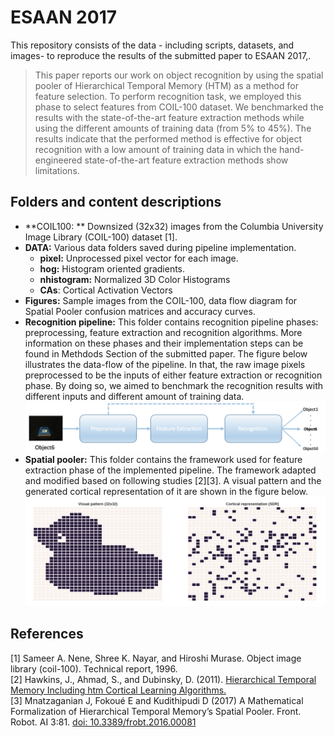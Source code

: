 # ESAAN 2017 
This repository consists of the data - including scripts, datasets, and images- to reproduce the results of the submitted paper to ESAAN 2017,.

> This paper reports our work on object recognition by using the spatial pooler of Hierarchical Temporal Memory (HTM) as a method for feature selection. To perform recognition task, we employed this phase to select features from COIL-100 dataset. We benchmarked the results with the state-of-the-art feature extraction methods while using the different amounts of training data (from $5\%$ to $45\%$). The results indicate that the performed method is effective for object recognition with a low amount of training data in which the hand-engineered state-of-the-art feature extraction methods show limitations.  


## Folders and content descriptions
* **COIL100: ** Downsized (32x32) images from the Columbia University Image Library (COIL-100) dataset [1].
* **DATA:** Various data folders saved during pipeline implementation.
	* **pixel:** Unprocessed pixel vector for each image. 
	* **hog:**   Histogram oriented gradients. 
	* **nhistogram:** Normalized 3D Color Histograms 
	* **CAs**:   Cortical Activation Vectors 
* **Figures:** Sample images from the COIL-100, data flow diagram for Spatial Pooler confusion matrices and accuracy curves.  
* **Recognition pipeline:**
This folder contains recognition pipeline phases: preprocessing, feature extraction and recognition algorithms. More information on these phases and their implementation steps can be found in Methdods Section of the submitted paper. The figure below illustrates the data-flow of the pipeline. In that, the raw image pixels preprocessed to be the inputs of either feature extraction or recognition phase. By doing so, we aimed to benchmark the recognition results with different inputs and different amount of training data.
![Recognition pipeline ](Figures/pipeline.png)  
* **Spatial pooler:**  This folder contains the framework used for feature extraction phase of the implemented pipeline. The framework adapted and modified based on following studies [2][3]. A visual pattern and the generated cortical representation of it are shown in the figure below.![Visual pattern and cortical represention ](Figures/io.png)  


## References
[1] Sameer A. Nene, Shree K. Nayar, and Hiroshi Murase. Object image library (coil-100). Technical report, 1996.  
[2] Hawkins, J., Ahmad, S., and Dubinsky, D. (2011). [Hierarchical Temporal Memory Including htm Cortical Learning Algorithms.](http://numenta.org/resources/HTM_CorticalLearningAlgorithms.pdf)  
[3] Mnatzaganian J, Fokoué E and Kudithipudi D (2017) A Mathematical Formalization of Hierarchical Temporal Memory’s Spatial Pooler. Front. Robot. AI 3:81. [doi: 10.3389/frobt.2016.00081](http://10.3389/frobt.2016.00081) 
